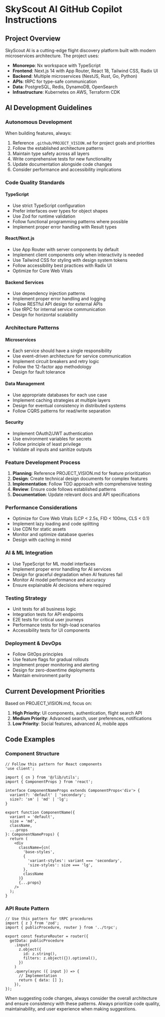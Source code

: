 # SkyScout AI GitHub Copilot Instructions

<!-- Use this file to provide workspace-specific custom instructions to Copilot. For more details, visit https://code.visualstudio.com/docs/copilot/copilot-customization#_use-a-githubcopilotinstructionsmd-file -->

## Project Overview

SkyScout AI is a cutting-edge flight discovery platform built with modern microservices architecture. The project uses:

- **Monorepo**: Nx workspace with TypeScript
- **Frontend**: Next.js 14 with App Router, React 18, Tailwind CSS, Radix UI
- **Backend**: Multiple microservices (NestJS, Rust, Go, Python)
- **APIs**: tRPC for type-safe communication
- **Data**: PostgreSQL, Redis, DynamoDB, OpenSearch
- **Infrastructure**: Kubernetes on AWS, Terraform CDK

## AI Development Guidelines

### Autonomous Development

When building features, always:

1. Reference `.github/PROJECT_VISION.md` for project goals and priorities
2. Follow the established architecture patterns
3. Maintain type safety across all layers
4. Write comprehensive tests for new functionality
5. Update documentation alongside code changes
6. Consider performance and accessibility implications

### Code Quality Standards

#### TypeScript

- Use strict TypeScript configuration
- Prefer interfaces over types for object shapes
- Use Zod for runtime validation
- Follow functional programming patterns where possible
- Implement proper error handling with Result types

#### React/Next.js

- Use App Router with server components by default
- Implement client components only when interactivity is needed
- Use Tailwind CSS for styling with design system tokens
- Follow accessibility best practices with Radix UI
- Optimize for Core Web Vitals

#### Backend Services

- Use dependency injection patterns
- Implement proper error handling and logging
- Follow RESTful API design for external APIs
- Use tRPC for internal service communication
- Design for horizontal scalability

### Architecture Patterns

#### Microservices

- Each service should have a single responsibility
- Use event-driven architecture for service communication
- Implement circuit breakers and retry logic
- Follow the 12-factor app methodology
- Design for fault tolerance

#### Data Management

- Use appropriate databases for each use case
- Implement caching strategies at multiple layers
- Design for eventual consistency in distributed systems
- Follow CQRS patterns for read/write separation

#### Security

- Implement OAuth2/JWT authentication
- Use environment variables for secrets
- Follow principle of least privilege
- Validate all inputs and sanitize outputs

### Feature Development Process

1. **Planning**: Reference PROJECT_VISION.md for feature prioritization
2. **Design**: Create technical design documents for complex features
3. **Implementation**: Follow TDD approach with comprehensive testing
4. **Review**: Ensure code follows established patterns
5. **Documentation**: Update relevant docs and API specifications

### Performance Considerations

- Optimize for Core Web Vitals (LCP < 2.5s, FID < 100ms, CLS < 0.1)
- Implement lazy loading and code splitting
- Use CDN for static assets
- Monitor and optimize database queries
- Design with caching in mind

### AI & ML Integration

- Use TypeScript for ML model interfaces
- Implement proper error handling for AI services
- Design for graceful degradation when AI features fail
- Monitor AI model performance and accuracy
- Ensure explainable AI decisions where required

### Testing Strategy

- Unit tests for all business logic
- Integration tests for API endpoints
- E2E tests for critical user journeys
- Performance tests for high-load scenarios
- Accessibility tests for UI components

### Deployment & DevOps

- Follow GitOps principles
- Use feature flags for gradual rollouts
- Implement proper monitoring and alerting
- Design for zero-downtime deployments
- Maintain environment parity

## Current Development Priorities

Based on PROJECT_VISION.md, focus on:

1. **High Priority**: UI components, authentication, flight search API
2. **Medium Priority**: Advanced search, user preferences, notifications
3. **Low Priority**: Social features, advanced AI, mobile apps

## Code Examples

### Component Structure

```tsx
// Follow this pattern for React components
'use client';

import { cn } from '@/lib/utils';
import { ComponentProps } from 'react';

interface ComponentNameProps extends ComponentProps<'div'> {
  variant?: 'default' | 'secondary';
  size?: 'sm' | 'md' | 'lg';
}

export function ComponentName({
  variant = 'default',
  size = 'md',
  className,
  ...props
}: ComponentNameProps) {
  return (
    <div
      className={cn(
        'base-styles',
        {
          'variant-styles': variant === 'secondary',
          'size-styles': size === 'lg',
        },
        className
      )}
      {...props}
    />
  );
}
```

### API Route Pattern

```tsx
// Use this pattern for tRPC procedures
import { z } from 'zod';
import { publicProcedure, router } from '../trpc';

export const featureRouter = router({
  getData: publicProcedure
    .input(
      z.object({
        id: z.string(),
        filters: z.object({}).optional(),
      })
    )
    .query(async ({ input }) => {
      // Implementation
      return { data: [] };
    }),
});
```

When suggesting code changes, always consider the overall architecture and ensure consistency with these patterns. Always prioritize code quality, maintainability, and user experience when making suggestions.
